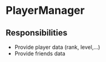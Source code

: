 # PlayerManager

## Responsibilities

- Provide player data (rank, level,...)
- Provide friends data